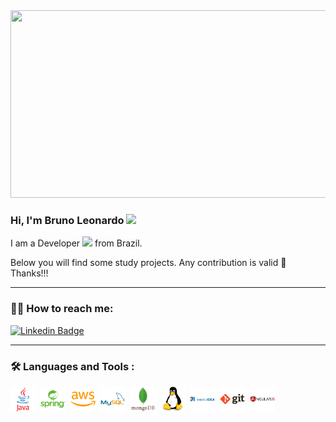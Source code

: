 <div align="center">
  <img src="https://media.giphy.com/media/dWesBcTLavkZuG35MI/giphy.gif" width="600" height="300"/>
</div>

### Hi, I'm Bruno Leonardo <img src="https://media0.giphy.com/media/v1.Y2lkPTc5MGI3NjExMWExY2E2MmVjNTA0YzYzZWMyMDY2YTcyY2Y3N2RlNzBmYjgwOWJjYyZjdD1z/hvRJCLFzcasrR4ia7z/giphy.gif" width="30">

I am a Developer <img src="https://media.giphy.com/media/WUlplcMpOCEmTGBtBW/giphy.gif" width="30"> from Brazil. 

Below you will find some study projects. Any contribution is valid :star_struck: Thanks!!!

---

### :man_technologist: How to reach me: 

[![Linkedin Badge](https://img.shields.io/badge/LinkedIn-blue?style=flat&logo=Linkedin&logoColor=white)](https://www.linkedin.com/in/bruno-leonardo-andrade-silva/)

---

### :hammer_and_wrench: Languages and Tools :

<div>
  <img src="https://github.com/devicons/devicon/blob/master/icons/java/java-original-wordmark.svg" title="Java" alt="Java" width="40" height="40"/>&nbsp;
  <img src="https://github.com/devicons/devicon/blob/master/icons/spring/spring-original-wordmark.svg" title="Spring" alt="Spring" width="40" height="40"/>&nbsp;
  <img src="https://github.com/devicons/devicon/blob/master/icons/amazonwebservices/amazonwebservices-plain-wordmark.svg" title="AWS" alt="AWS" width="40" height="40"/>&nbsp;
  <img src="https://github.com/devicons/devicon/blob/master/icons/mysql/mysql-original-wordmark.svg" title="MySQL"  alt="MySQL" width="40" height="40"/>&nbsp;
  <img src="https://github.com/devicons/devicon/blob/master/icons/mongodb/mongodb-original-wordmark.svg" title="MongoDB"  alt="MongoDB" width="40" height="40"/>&nbsp;
  <img src="https://github.com/devicons/devicon/blob/master/icons/linux/linux-original.svg" title="Linux"  alt="Linux" width="40" height="40"/>&nbsp;
  <img src="https://github.com/devicons/devicon/blob/master/icons/intellij/intellij-original-wordmark.svg" title="IntelliJ" alt="IntelliJ" width="40" height="40"/>&nbsp; 
  <img src="https://github.com/devicons/devicon/blob/master/icons/git/git-original-wordmark.svg" title="Git" **alt="Git" width="40" height="40"/>&nbsp;
  <img src="https://github.com/devicons/devicon/blob/master/icons/angularjs/angularjs-original-wordmark.svg" title="Angular" **alt="Angular" width="40" height="40"/> 
</div>

